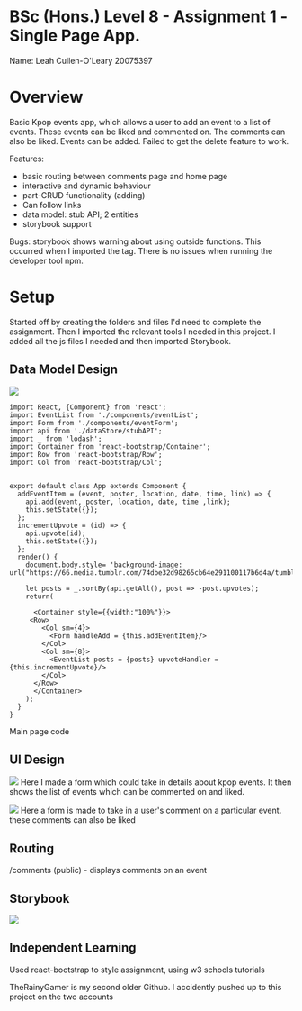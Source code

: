 # BSc (Hons.) Level 8 - Assignment 1 -Single Page App.

Name: Leah Cullen-O'Leary 20075397

# Overview

Basic Kpop events app, which allows a user to add an event to a 
list of events. These events can be liked and commented on. The
comments can also be liked. Events can be added. Failed to get the
delete feature to work.

Features:
- basic routing between comments page and home page
- interactive and dynamic behaviour
- part-CRUD functionality (adding)
- Can follow links
- data model: stub API; 2 entities
- storybook support

Bugs:
    storybook shows warning about using outside functions. This
    occurred when I imported the <Link> tag. There is no issues when running the developer tool npm.

# Setup

Started off by creating the folders and files I'd need to complete the 
assignment. Then I imported the relevant tools I needed in this project.
I added all the js files I needed and then imported Storybook.

## Data Model Design

![][diagram1]

~~~
import React, {Component} from 'react';
import EventList from './components/eventList';
import Form from './components/eventForm';
import api from './dataStore/stubAPI';
import _ from 'lodash';
import Container from 'react-bootstrap/Container';
import Row from 'react-bootstrap/Row';
import Col from 'react-bootstrap/Col';


export default class App extends Component {
  addEventItem = (event, poster, location, date, time, link) => {
    api.add(event, poster, location, date, time ,link);
    this.setState({});
  };
  incrementUpvote = (id) => {
    api.upvote(id);
    this.setState({});
  };
  render() {
    document.body.style= 'background-image: url("https://66.media.tumblr.com/74dbe32d98265cb64e291100117b6d4a/tumblr_inline_n2590ayYaL1qhwjx8.gif")';

    let posts = _.sortBy(api.getAll(), post => -post.upvotes);
    return(
      
      <Container style={{width:"100%"}}>
     <Row>
        <Col sm={4}>
          <Form handleAdd = {this.addEventItem}/>
        </Col>
        <Col sm={8}>
          <EventList posts = {posts} upvoteHandler = {this.incrementUpvote}/>
        </Col>
      </Row>
      </Container>
    );
  }
}
~~~
Main page code

## UI Design

![][diagram2]
Here I made a form which could take in details about kpop events.
It then shows the list of events which can be commented on and liked.

![][diagram3]
Here a form is made to take in a user's comment on a particular event.
these comments can also be liked

## Routing

/comments (public) - displays comments on an event

## Storybook

![][diagram4]

## Independent Learning

Used react-bootstrap to style assignment, using w3 schools tutorials

[diagram1]: ./img/diagram1.png
[diagram2]: ./img/diagram2.png
[diagram3]: ./img/diagram3.png
[diagram4]: ./img/diagram4.png

TheRainyGamer is my second older Github. I accidently pushed up to this project on the two accounts
